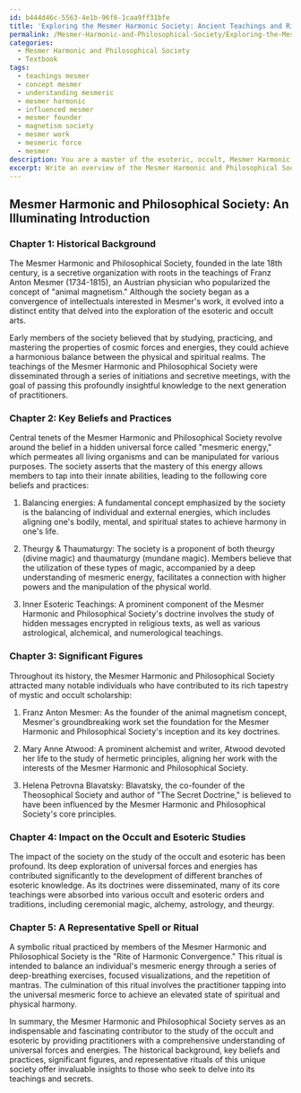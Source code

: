 ```yaml
---
id: b444d46c-5563-4e1b-96f6-1caa9ff31bfe
title: 'Exploring the Mesmer Harmonic Society: Ancient Teachings and Rituals'
permalink: /Mesmer-Harmonic-and-Philosophical-Society/Exploring-the-Mesmer-Harmonic-Society-Ancient-Teachings-and-Rituals/
categories:
  - Mesmer Harmonic and Philosophical Society
  - Textbook
tags:
  - teachings mesmer
  - concept mesmer
  - understanding mesmeric
  - mesmer harmonic
  - influenced mesmer
  - mesmer founder
  - magnetism society
  - mesmer work
  - mesmeric force
  - mesmer
description: You are a master of the esoteric, occult, Mesmer Harmonic and Philosophical Society and education, you have written many textbooks on the subject in ways that provide students with rich and deep understanding of the subject. You are being asked to write textbook-like sections on a topic and you do it with full context, explainability, and reliability in accuracy to the true facts of the topic at hand, in a textbook style that a student would easily be able to learn from, in a rich, engaging, and contextual way. Always include relevant context (such as formulas and history), related concepts, and in a way that someone can gain deep insights from.
excerpt: Write an overview of the Mesmer Harmonic and Philosophical Society, focusing on its historical background, key beliefs, practices, and significant figures. Include a brief discussion of the society's impact on the study of the occult and esoteric, as well as an example of a representative spell or ritual practiced by the society's members. This information should be suitable for a grimoire or treatise aimed at individuals seeking an introduction to this society and its teachings.
---
```


## Mesmer Harmonic and Philosophical Society: An Illuminating Introduction

### Chapter 1: Historical Background

The Mesmer Harmonic and Philosophical Society, founded in the late 18th century, is a secretive organization with roots in the teachings of Franz Anton Mesmer (1734-1815), an Austrian physician who popularized the concept of "animal magnetism." Although the society began as a convergence of intellectuals interested in Mesmer's work, it evolved into a distinct entity that delved into the exploration of the esoteric and occult arts.

Early members of the society believed that by studying, practicing, and mastering the properties of cosmic forces and energies, they could achieve a harmonious balance between the physical and spiritual realms. The teachings of the Mesmer Harmonic and Philosophical Society were disseminated through a series of initiations and secretive meetings, with the goal of passing this profoundly insightful knowledge to the next generation of practitioners.

### Chapter 2: Key Beliefs and Practices

Central tenets of the Mesmer Harmonic and Philosophical Society revolve around the belief in a hidden universal force called "mesmeric energy," which permeates all living organisms and can be manipulated for various purposes. The society asserts that the mastery of this energy allows members to tap into their innate abilities, leading to the following core beliefs and practices:

1. Balancing energies: A fundamental concept emphasized by the society is the balancing of individual and external energies, which includes aligning one's bodily, mental, and spiritual states to achieve harmony in one's life.

2. Theurgy & Thaumaturgy: The society is a proponent of both theurgy (divine magic) and thaumaturgy (mundane magic). Members believe that the utilization of these types of magic, accompanied by a deep understanding of mesmeric energy, facilitates a connection with higher powers and the manipulation of the physical world.

3. Inner Esoteric Teachings: A prominent component of the Mesmer Harmonic and Philosophical Society's doctrine involves the study of hidden messages encrypted in religious texts, as well as various astrological, alchemical, and numerological teachings.

### Chapter 3: Significant Figures

Throughout its history, the Mesmer Harmonic and Philosophical Society attracted many notable individuals who have contributed to its rich tapestry of mystic and occult scholarship:

1. Franz Anton Mesmer: As the founder of the animal magnetism concept, Mesmer's groundbreaking work set the foundation for the Mesmer Harmonic and Philosophical Society's inception and its key doctrines.

2. Mary Anne Atwood: A prominent alchemist and writer, Atwood devoted her life to the study of hermetic principles, aligning her work with the interests of the Mesmer Harmonic and Philosophical Society.

3. Helena Petrovna Blavatsky: Blavatsky, the co-founder of the Theosophical Society and author of "The Secret Doctrine," is believed to have been influenced by the Mesmer Harmonic and Philosophical Society's core principles.

### Chapter 4: Impact on the Occult and Esoteric Studies

The impact of the society on the study of the occult and esoteric has been profound. Its deep exploration of universal forces and energies has contributed significantly to the development of different branches of esoteric knowledge. As its doctrines were disseminated, many of its core teachings were absorbed into various occult and esoteric orders and traditions, including ceremonial magic, alchemy, astrology, and theurgy.

### Chapter 5: A Representative Spell or Ritual

A symbolic ritual practiced by members of the Mesmer Harmonic and Philosophical Society is the "Rite of Harmonic Convergence." This ritual is intended to balance an individual's mesmeric energy through a series of deep-breathing exercises, focused visualizations, and the repetition of mantras. The culmination of this ritual involves the practitioner tapping into the universal mesmeric force to achieve an elevated state of spiritual and physical harmony.

In summary, the Mesmer Harmonic and Philosophical Society serves as an indispensable and fascinating contributor to the study of the occult and esoteric by providing practitioners with a comprehensive understanding of universal forces and energies. The historical background, key beliefs and practices, significant figures, and representative rituals of this unique society offer invaluable insights to those who seek to delve into its teachings and secrets.
